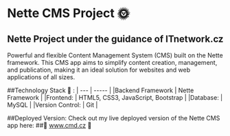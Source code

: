 Nette CMS Project :sun_with_face:
=================
## Nette Project under the guidance of ITnetwork.cz
Powerful and flexible Content Management System (CMS) built on the Nette framework. 
This CMS app aims to simplify content creation, management, and publication, making it an ideal solution for websites and web applications of all sizes.


##Technology Stack :floppy_disk: :
| --- | ----- |
|Backend Framework | Nette Framework |
|Frontend: | HTML5, CSS3, JavaScript, Bootstrap |
|Database: | MySQL |
|Version Control: | Git |

##Deployed Version: 
Check out my live deployed version of the Nette CMS app here:
##:mega: www.cmd.cz :mega: